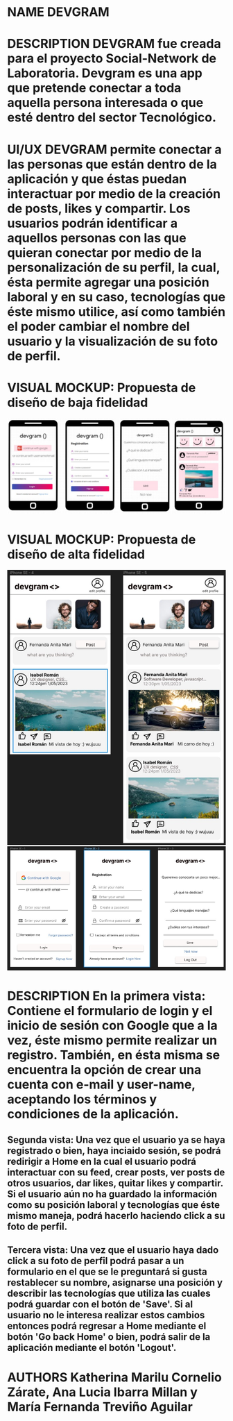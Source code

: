 # NAME DEVGRAM

# DESCRIPTION DEVGRAM fue creada para el proyecto Social-Network de Laboratoria. Devgram es una app que pretende conectar a toda aquella persona interesada o que esté dentro del sector Tecnológico.

# UI/UX DEVGRAM permite conectar a las personas que están dentro de la aplicación y que éstas puedan interactuar por medio de la creación de posts, likes y compartir. Los usuarios podrán identificar a aquellos personas con las que quieran conectar por medio de la personalización de su perfil, la cual, ésta permite agregar una posición laboral y en su caso, tecnologías que éste mismo utilice, así como también el poder cambiar el nombre del usuario y la visualización de su foto de perfil. 

# VISUAL MOCKUP: Propuesta de diseño de baja fidelidad 
![Baja-Fidelidad](./src/assets/baja-fidelidad.jpeg)
# VISUAL MOCKUP: Propuesta de diseño de alta fidelidad
![Alta-Fidelidad](./src/assets/alta-fidelidad.png)
![Alta-Fidelidad-2](./src/assets/alta-fidelidad2.png)

# DESCRIPTION En la primera vista: Contiene el formulario de login y el inicio de sesión con Google que a la vez, éste mismo permite realizar un registro. También, en ésta misma se encuentra la opción de crear una cuenta con e-mail y user-name, aceptando los términos y condiciones de la aplicación.

## Segunda vista: Una vez que el usuario ya se haya registrado o bien, haya inciaido sesión, se podrá redirigir a Home en la cual el usuario podrá interactuar con su feed, crear posts, ver posts de otros usuarios, dar likes, quitar likes y compartir. Si el usuario aún no ha guardado la información como su posición laboral y tecnologías que éste mismo maneja, podrá hacerlo haciendo click a su foto de perfil.

## Tercera vista: Una vez que el usuario haya dado click a su foto de perfil podrá pasar a un formulario en el que se le preguntará si gusta restablecer su nombre, asignarse una posición y describir las tecnologías que utiliza las cuales podrá guardar con el botón de 'Save'. Si al usuario no le interesa realizar estos cambios entonces podrá regresar a Home mediante el botón 'Go back Home' o bien, podrá salir de la aplicación mediante el botón 'Logout'.

# AUTHORS Katherina Marilu Cornelio Zárate, Ana Lucia Ibarra Millan y María Fernanda Treviño Aguilar  
